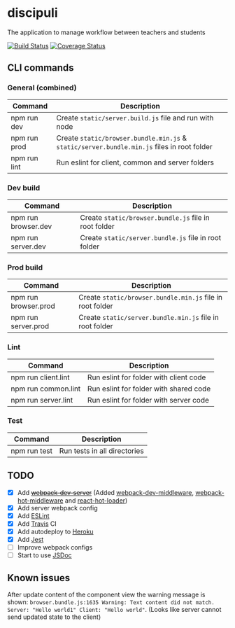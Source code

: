 

# discipuli
The application to manage workflow between teachers and students

[![Build Status](https://travis-ci.org/enheit/discipuli.svg?branch=develop)](https://travis-ci.org/enheit/discipuli)
[![Coverage Status](https://coveralls.io/repos/github/enheit/discipuli/badge.svg?branch=coveralls-init)](https://coveralls.io/github/enheit/discipuli?branch=coveralls-init)

## CLI commands
### General (combined)
| Command  | Description |
| ------------- | ------------- |
| npm run dev  | Create `static/server.build.js` file and run with node |
| npm run prod | Create `static/browser.bundle.min.js` & `static/server.bundle.min.js` files in root folder  |
| npm run lint  | Run eslint for client, common and server folders |

### Dev build
| Command  | Description |
| ------------- | ------------- |
| npm run browser.dev  | Create `static/browser.bundle.js` file in root folder  |
| npm run server.dev  | Create `static/server.bundle.js` file in root folder |

### Prod build
| Command  | Description |
| ------------- | ------------- |
| npm run browser.prod  | Create `static/browser.bundle.min.js` file in root folder  |
| npm run server.prod  | Create `static/server.bundle.min.js` file in root folder  |

### Lint
| Command  | Description |
| ------------- | ------------- |
| npm run client.lint  | Run eslint for folder with client code |
| npm run common.lint  | Run eslint for folder with shared code |
| npm run server.lint  | Run eslint for folder with server code |

### Test
| Command  | Description |
| ------------- | ------------- |
| npm run test  | Run tests in all directories |

## TODO
- [x] Add [~~webpack-dev-server~~](https://webpack.js.org/configuration/dev-server/) (Added [webpack-dev-middleware](https://github.com/webpack/webpack-dev-middleware), [webpack-hot-middleware](https://github.com/glenjamin/webpack-hot-middleware) and [react-hot-loader](https://github.com/gaearon/react-hot-loader))
- [x] Add server webpack config
- [x] Add [ESLint](https://eslint.org/)
- [x] Add [Travis](https://travis-ci.org/) CI
- [x] Add autodeploy to [Heroku](https://dashboard.heroku.com/)
- [x] Add [Jest](https://facebook.github.io/jest/)
- [ ] Improve webpack configs
- [ ] Start to use [JSDoc](http://usejsdoc.org/)

## Known issues
After update content of the component view the warning message is shown: `browser.bundle.js:1635 Warning: Text content did not match. Server: "Hello world1" Client: "Hello world"`. (Looks like server cannot send updated state to the client)
